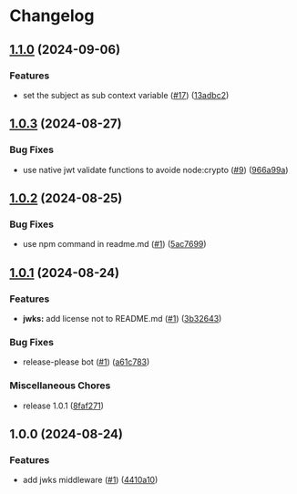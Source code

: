 # Changelog

## [1.1.0](https://github.com/waigel/hono-middlewares/compare/jwks@v1.0.3...jwks@v1.1.0) (2024-09-06)


### Features

* set the subject as sub context variable ([#17](https://github.com/waigel/hono-middlewares/issues/17)) ([13adbc2](https://github.com/waigel/hono-middlewares/commit/13adbc215228fcdc8f9654474cce49d36b2f2886))

## [1.0.3](https://github.com/waigel/hono-middlewares/compare/jwks@v1.0.2...jwks@v1.0.3) (2024-08-27)


### Bug Fixes

* use native jwt validate functions to avoide node:crypto ([#9](https://github.com/waigel/hono-middlewares/issues/9)) ([966a99a](https://github.com/waigel/hono-middlewares/commit/966a99a92b2c68fd388cc21acd10a8d285b510f6))

## [1.0.2](https://github.com/waigel/hono-middlewares/compare/jwks@v1.0.1...jwks@v1.0.2) (2024-08-25)


### Bug Fixes

* use npm command in readme.md ([#1](https://github.com/waigel/hono-middlewares/issues/1)) ([5ac7699](https://github.com/waigel/hono-middlewares/commit/5ac7699ebc40f7e1504a177ea5ccd0d3c91271ae))

## [1.0.1](https://github.com/waigel/hono-middlewares/compare/jwks-v1.0.0...jwks@v1.0.1) (2024-08-24)


### Features

* **jwks:** add license not to README.md ([#1](https://github.com/waigel/hono-middlewares/issues/1)) ([3b32643](https://github.com/waigel/hono-middlewares/commit/3b326430e6d858bed55e0c3ea6529a2b4ec75cb9))


### Bug Fixes

* release-please bot ([#1](https://github.com/waigel/hono-middlewares/issues/1)) ([a61c783](https://github.com/waigel/hono-middlewares/commit/a61c783fe050fb1a0796c84d9f362113315cc488))


### Miscellaneous Chores

* release 1.0.1 ([8faf271](https://github.com/waigel/hono-middlewares/commit/8faf271a61f4fe38e826d5454a4f39811351c3b7))

## 1.0.0 (2024-08-24)


### Features

* add jwks middleware ([#1](https://github.com/waigel/hono-middlewares/issues/1)) ([4410a10](https://github.com/waigel/hono-middlewares/commit/4410a10a2d5d6e6a45bbd02cd399cfbba582d1f6))
